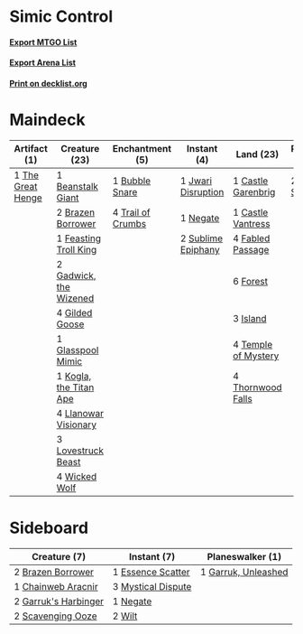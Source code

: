 # Simic Control

#### [Export MTGO List](../collection/Simic%20Control/Simic%20Control.txt)
#### [Export Arena List](../collection/Simic%20Control/Simic%20Control_arena.txt)
#### [Print on decklist.org](http://decklist.org/?deckmain=1%09Beanstalk%20Giant%0A2%09Brazen%20Borrower%0A1%09Bubble%20Snare%0A1%09Castle%20Garenbrig%0A1%09Castle%20Vantress%0A2%09Cultivate%0A4%09Fabled%20Passage%0A1%09Feasting%20Troll%20King%0A6%09Forest%0A2%09Gadwick,%20the%20Wizened%0A4%09Gilded%20Goose%0A1%09Glasspool%20Mimic%0A3%09Island%0A1%09Jwari%20Disruption%0A1%09Kogla,%20the%20Titan%20Ape%0A4%09Llanowar%20Visionary%0A3%09Lovestruck%20Beast%0A1%09Negate%0A2%09Sublime%20Epiphany%0A4%09Temple%20of%20Mystery%0A1%09The%20Great%20Henge%0A4%09Thornwood%20Falls%0A4%09Trail%20of%20Crumbs%0A2%09Ugin,%20the%20Spirit%20Dragon%0A4%09Wicked%20Wolf&deckside=2%09Brazen%20Borrower%0A1%09Chainweb%20Aracnir%0A1%09Essence%20Scatter%0A2%09Garruk's%20Harbinger%0A1%09Garruk,%20Unleashed%0A3%09Mystical%20Dispute%0A1%09Negate%0A2%09Scavenging%20Ooze%0A2%09Wilt)
# Maindeck

|                                        Artifact (1)                                        |                                          Creature (23)                                          |                                      Enchantment (5)                                       |                                         Instant (4)                                         |                                          Land (23)                                           |                                          Planeswalker (2)                                          |                                     Sorcery (2)                                      |
|--------------------------------------------------------------------------------------------|-------------------------------------------------------------------------------------------------|--------------------------------------------------------------------------------------------|---------------------------------------------------------------------------------------------|----------------------------------------------------------------------------------------------|----------------------------------------------------------------------------------------------------|--------------------------------------------------------------------------------------|
|1 [The Great Henge](http://gatherer.wizards.com/Pages/Card/Details.aspx?multiverseid=473123)|1 [Beanstalk Giant](http://gatherer.wizards.com/Pages/Card/Details.aspx?multiverseid=473111)     |1 [Bubble Snare](http://gatherer.wizards.com/Pages/Card/Details.aspx?multiverseid=491675)   |1 [Jwari Disruption](http://gatherer.wizards.com/Pages/Card/Details.aspx?multiverseid=491693)|1 [Castle Garenbrig](http://gatherer.wizards.com/Pages/Card/Details.aspx?multiverseid=473202) |2 [Ugin, the Spirit Dragon](http://gatherer.wizards.com/Pages/Card/Details.aspx?multiverseid=391948)|2 [Cultivate](http://gatherer.wizards.com/Pages/Card/Details.aspx?multiverseid=442154)|
|                                                                                            |2 [Brazen Borrower](http://gatherer.wizards.com/Pages/Card/Details.aspx?multiverseid=473001)     |4 [Trail of Crumbs](http://gatherer.wizards.com/Pages/Card/Details.aspx?multiverseid=473141)|1 [Negate](http://gatherer.wizards.com/Pages/Card/Details.aspx?multiverseid=423707)          |1 [Castle Vantress](http://gatherer.wizards.com/Pages/Card/Details.aspx?multiverseid=473204)  |                                                                                                    |                                                                                      |
|                                                                                            |1 [Feasting Troll King](http://gatherer.wizards.com/Pages/Card/Details.aspx?multiverseid=473114) |                                                                                            |2 [Sublime Epiphany](http://gatherer.wizards.com/Pages/Card/Details.aspx?multiverseid=488254)|4 [Fabled Passage](http://gatherer.wizards.com/Pages/Card/Details.aspx?multiverseid=473206)   |                                                                                                    |                                                                                      |
|                                                                                            |2 [Gadwick, the Wizened](http://gatherer.wizards.com/Pages/Card/Details.aspx?multiverseid=473010)|                                                                                            |                                                                                             |6 [Forest](http://gatherer.wizards.com/Pages/Card/Details.aspx?multiverseid=439860)           |                                                                                                    |                                                                                      |
|                                                                                            |4 [Gilded Goose](http://gatherer.wizards.com/Pages/Card/Details.aspx?multiverseid=473122)        |                                                                                            |                                                                                             |3 [Island](http://gatherer.wizards.com/Pages/Card/Details.aspx?multiverseid=439857)           |                                                                                                    |                                                                                      |
|                                                                                            |1 [Glasspool Mimic](http://gatherer.wizards.com/Pages/Card/Details.aspx?multiverseid=491688)     |                                                                                            |                                                                                             |4 [Temple of Mystery](http://gatherer.wizards.com/Pages/Card/Details.aspx?multiverseid=373571)|                                                                                                    |                                                                                      |
|                                                                                            |1 [Kogla, the Titan Ape](http://gatherer.wizards.com/Pages/Card/Details.aspx?multiverseid=479682)|                                                                                            |                                                                                             |4 [Thornwood Falls](http://gatherer.wizards.com/Pages/Card/Details.aspx?multiverseid=405420)  |                                                                                                    |                                                                                      |
|                                                                                            |4 [Llanowar Visionary](http://gatherer.wizards.com/Pages/Card/Details.aspx?multiverseid=485516)  |                                                                                            |                                                                                             |                                                                                              |                                                                                                    |                                                                                      |
|                                                                                            |3 [Lovestruck Beast](http://gatherer.wizards.com/Pages/Card/Details.aspx?multiverseid=473127)    |                                                                                            |                                                                                             |                                                                                              |                                                                                                    |                                                                                      |
|                                                                                            |4 [Wicked Wolf](http://gatherer.wizards.com/Pages/Card/Details.aspx?multiverseid=473143)         |                                                                                            |                                                                                             |                                                                                              |                                                                                                    |                                                                                      |


# Sideboard

|                                         Creature (7)                                          |                                         Instant (7)                                         |                                       Planeswalker (1)                                       |
|-----------------------------------------------------------------------------------------------|---------------------------------------------------------------------------------------------|----------------------------------------------------------------------------------------------|
|2 [Brazen Borrower](http://gatherer.wizards.com/Pages/Card/Details.aspx?multiverseid=473001)   |1 [Essence Scatter](http://gatherer.wizards.com/Pages/Card/Details.aspx?multiverseid=426754) |1 [Garruk, Unleashed](http://gatherer.wizards.com/Pages/Card/Details.aspx?multiverseid=485506)|
|1 [Chainweb Aracnir](http://gatherer.wizards.com/Pages/Card/Details.aspx?multiverseid=476418)  |3 [Mystical Dispute](http://gatherer.wizards.com/Pages/Card/Details.aspx?multiverseid=473020)|                                                                                              |
|2 [Garruk's Harbinger](http://gatherer.wizards.com/Pages/Card/Details.aspx?multiverseid=485508)|1 [Negate](http://gatherer.wizards.com/Pages/Card/Details.aspx?multiverseid=423707)          |                                                                                              |
|2 [Scavenging Ooze](http://gatherer.wizards.com/Pages/Card/Details.aspx?multiverseid=420783)   |2 [Wilt](http://gatherer.wizards.com/Pages/Card/Details.aspx?multiverseid=479696)            |                                                                                              |

